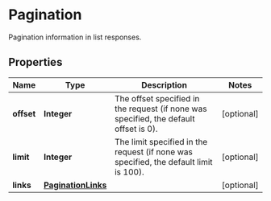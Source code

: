 

# Pagination

Pagination information in list responses.
## Properties

| Name | Type | Description | Notes |
| ------------ | ------------- | ------------- | ------------- |
| **offset** | **Integer** | The offset specified in the request (if none was specified, the default offset is 0).  |  [optional] |
| **limit** | **Integer** | The limit specified in the request (if none was specified, the default limit is 100).  |  [optional] |
| **links** | [**PaginationLinks**](PaginationLinks.md) |  |  [optional] |


